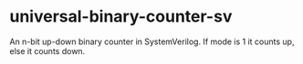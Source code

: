# universal-binary-counter-sv
An n-bit up-down binary counter in SystemVerilog. If mode is 1 it counts up, else it counts down.
